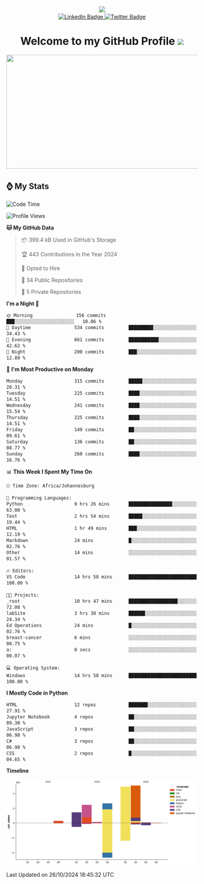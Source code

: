 <div id="header" align="center">
  <img src="https://github.com/user-attachments/assets/c79c3d9c-c1c6-4de8-b134-d96659ba3b04" width="100"/>

 <div id="badges">
   <a href="br-code.bcodelabs.com">
     <img src="https://img.shields.io/badge/Website-blue?style=for-the-badge&logo=linkedin&logoColor=white" alt="LinkedIn Badge">
   </a>
  
   <a href="search.bcodelabs.com">
     <img src="https://img.shields.io/badge/searXNG-lightblue?style=for-the-badge&logo=twitter&logoColor=white" alt="Twitter Badge">
   </a>
 </div>
 
 <h1>
  Welcome to my GitHub Profile 
   <img src="https://media.giphy.com/media/hvRJCLFzcasrR4ia7z/giphy.gif" width="30px"/>
 </h1>
 
 <div align="center">
   <img src="https://media.giphy.com/media/dWesBcTLavkZuG35MI/giphy.gif" width="600" height="300"/>
 </div>
</div>

## ⌚ My Stats

<!--START_SECTION:waka-->
![Code Time](http://img.shields.io/badge/Code%20Time-65%20hrs%205%20mins-blue)

![Profile Views](http://img.shields.io/badge/Profile%20Views-26-blue)

**🐱 My GitHub Data** 

> 📦 399.4 kB Used in GitHub's Storage 
 > 
> 🏆 443 Contributions in the Year 2024
 > 
> 💼 Opted to Hire
 > 
> 📜 34 Public Repositories 
 > 
> 🔑 5 Private Repositories 
 > 
**I'm a Night 🦉** 

```text
🌞 Morning                156 commits         ███░░░░░░░░░░░░░░░░░░░░░░   10.06 % 
🌆 Daytime                534 commits         █████████░░░░░░░░░░░░░░░░   34.43 % 
🌃 Evening                661 commits         ███████████░░░░░░░░░░░░░░   42.62 % 
🌙 Night                  200 commits         ███░░░░░░░░░░░░░░░░░░░░░░   12.89 % 
```
📅 **I'm Most Productive on Monday** 

```text
Monday                   315 commits         █████░░░░░░░░░░░░░░░░░░░░   20.31 % 
Tuesday                  225 commits         ████░░░░░░░░░░░░░░░░░░░░░   14.51 % 
Wednesday                241 commits         ████░░░░░░░░░░░░░░░░░░░░░   15.54 % 
Thursday                 225 commits         ████░░░░░░░░░░░░░░░░░░░░░   14.51 % 
Friday                   149 commits         ██░░░░░░░░░░░░░░░░░░░░░░░   09.61 % 
Saturday                 136 commits         ██░░░░░░░░░░░░░░░░░░░░░░░   08.77 % 
Sunday                   260 commits         ████░░░░░░░░░░░░░░░░░░░░░   16.76 % 
```


📊 **This Week I Spent My Time On** 

```text
🕑︎ Time Zone: Africa/Johannesburg

💬 Programming Languages: 
Python                   9 hrs 26 mins       ████████████████░░░░░░░░░   63.00 % 
Text                     2 hrs 54 mins       █████░░░░░░░░░░░░░░░░░░░░   19.44 % 
HTML                     1 hr 49 mins        ███░░░░░░░░░░░░░░░░░░░░░░   12.19 % 
Markdown                 24 mins             █░░░░░░░░░░░░░░░░░░░░░░░░   02.76 % 
Other                    14 mins             ░░░░░░░░░░░░░░░░░░░░░░░░░   01.57 % 

🔥 Editors: 
VS Code                  14 hrs 58 mins      █████████████████████████   100.00 % 

🐱‍💻 Projects: 
_root                    10 hrs 47 mins      ██████████████████░░░░░░░   72.08 % 
labSite                  3 hrs 38 mins       ██████░░░░░░░░░░░░░░░░░░░   24.34 % 
Ed Operations            24 mins             █░░░░░░░░░░░░░░░░░░░░░░░░   02.76 % 
breast-cancer            6 mins              ░░░░░░░░░░░░░░░░░░░░░░░░░   00.75 % 
a:                       0 secs              ░░░░░░░░░░░░░░░░░░░░░░░░░   00.07 % 

💻 Operating System: 
Windows                  14 hrs 58 mins      █████████████████████████   100.00 % 
```

**I Mostly Code in Python** 

```text
HTML                     12 repos            ███████░░░░░░░░░░░░░░░░░░   27.91 % 
Jupyter Notebook         4 repos             ██░░░░░░░░░░░░░░░░░░░░░░░   09.30 % 
JavaScript               3 repos             ██░░░░░░░░░░░░░░░░░░░░░░░   06.98 % 
C#                       3 repos             ██░░░░░░░░░░░░░░░░░░░░░░░   06.98 % 
CSS                      2 repos             █░░░░░░░░░░░░░░░░░░░░░░░░   04.65 % 
```



**Timeline**

![Lines of Code chart](https://raw.githubusercontent.com/brandenvs/brandenvs/main/assets/bar_graph.png)


 Last Updated on 26/10/2024 18:45:32 UTC
<!--END_SECTION:waka-->
<!--
**brandenvs/brandenvs** is a ✨ _special_ ✨ repository because its `README.md` (this file) appears on your GitHub profile.

Here are some ideas to get you started:

- 🔭 I’m currently working on ...
- 🌱 I’m currently learning ...
- 👯 I’m looking to collaborate on ...
- 🤔 I’m looking for help with ...
- 💬 Ask me about ...
- 📫 How to reach me: ...
- 😄 Pronouns: ...
- ⚡ Fun fact: ...
-->
